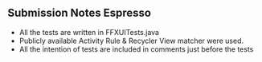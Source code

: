 
## Submission Notes Espresso
* All the tests are written in FFXUITests.java
* Publicly available Activity Rule & Recycler View matcher were used.
* All the intention of tests are included in comments just before the tests 
